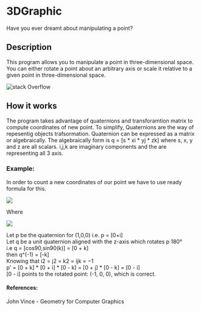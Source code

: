 # 3DGraphic
Have you ever dreamt about manipulating a point?
## Description
This program allows you to manipulate a point in three-dimensional space. You can either rotate a point about an arbitrary axis or scale it relative to a given point in three-dimensional space.

![stack Overflow](http://i.imgur.com/cQ6Bg9v.png)

## How it works
The program takes advantage of quaternions and transforamtion matrix to compute coordinates of new point. To simplify, Quaternions are the way of repesentig objects trafsormation. Quaternion can be expressed as a matrix or algebraically. The algebraically form is q = \[s * xi * yj * zk] where s, x, y and z are all scalars. i,j,k are imaginary components and the are representing all 3 axis.

### Example:

In order to count a new coordinates of our point we have to use ready formula for this.
 
![](https://latex.codecogs.com/gif.latex?p'&space;=&space;qpq^{-1}) <br />

Where<br />

![](https://latex.codecogs.com/gif.latex?q&space;=&space;[cos\frac{\Theta&space;}{2},sin\frac{\Theta&space;}{2}\bar{V}])<br />

Let p be the quaternion for (1,0,0) i.e. p = \[0+i]<br />
Let q be a unit quaternion aligned with the z-axis which rotates p 180°<br />
i.e q = \[cos90,sin90(k)] = \[0 + k]<br />
then q^(-1) = \[-k]<br />
Knowing that i2 = j2 = k2 = ijk = −1 <br />
p' = \[0 + k] * \[0 + i] * \[0 - k] = \[0 + j] * \[0 - k] = \[0 - i]<br />
\[0 - i] points to the rotated point: (-1, 0, 0), which is correct.<br />

#### References:
John Vince - Geometry for Computer Graphics
